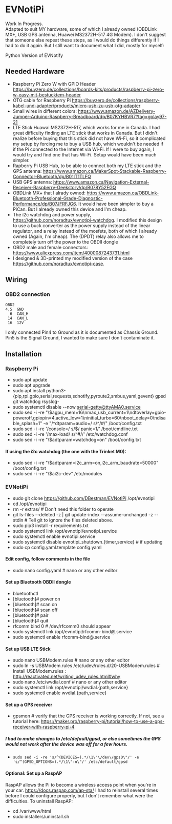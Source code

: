 # EVNotiPi
Work In Progress.  
Adapted to suit MY hardware, some of which I already owned (OBDLink MX+, USB GPS antenna, Huawei MS2372H-517 4G Modem).
I don't suggest that someone else repeat these steps, as I would do things differently if I had to do it again.  But I still want to document what I did, mostly for myself:

Python Version of EVNotify
## Needed Hardware
- Raspberry Pi Zero W with GPIO Header https://buyzero.de/collections/boards-kits/products/raspberry-pi-zero-w-easy-mit-bestucktem-header
- OTG cable for Raspberry Pi https://buyzero.de/collections/raspberry-kabel-und-adapter/products/micro-usb-zu-usb-otg-adapter
- Small wires in different colors: https://www.amazon.de/AZDelivery-Jumper-Arduino-Raspberry-Breadboard/dp/B07KYHBVR7?tag=gplay97-21
- LTE Stick Huawai MS2372H-517, which works for me in Canada.  I had great difficulty finding an LTE stick that works in Canada.  But I didn't realize before buying that this stick did not have Wi-Fi, so it complicated my setup by forcing me to buy a USB hub, which wouldn't be needed if if the Pi connected to the Internet via Wi-Fi.  If I were to buy again, I would try and find one that has Wi-Fi.  Setup would have been much simpler.
- Rapberry Pi USB Hub, to be able to connect both my LTE stick and the GPS antenna: https://www.amazon.ca/MakerSpot-Stackable-Raspberry-Connector-Bluetooth/dp/B01IT1TLFQ
- USB GPS antenna: https://www.amazon.ca/Navigation-External-Receiver-Raspberry-Geekstory/dp/B078Y52FGQ
- OBDLink MX+ that I alrady owned: https://www.amazon.ca/OBDLink-Bluetooth-Professional-Grade-Diagnostic-Performance/dp/B07JFRFJG6.  It would have been simpler to buy a PiCan.  But I already owned this device and I'm cheap.
- The i2c watchdog and power supply, https://github.com/noradtux/evnotipi-watchdog.  I modified this design to use a buck converter as the power supply instead of the linear regulator, and a relay instead of the mosfets, both of which I already owned (Again, I'm cheap).  The (DPDT) relay also allows me to completely turn off the power to the OBDII dongle
- OBD2 male and female connectors: https://www.aliexpress.com/item/4000087243731.html
- I designed & 3D-printed my modified version of the case https://github.com/noradtux/evnotipi-case.
## Wiring
### OBD2 connection
```
OBD2       
4,5  GND   
  6  CAN_H 
 14  CAN_L 
 16  12V   
```
I only connected Pin4 to Ground as it is documented as Chassis Ground.  Pin5 is the Signal Ground, I wanted to make sure I don't contaminate it.

## Installation
### Raspberry Pi
- sudo apt update
- sudo apt upgrade
- sudo apt install python3-{pip,rpi.gpio,serial,requests,sdnotify,pyroute2,smbus,yaml,gevent} gpsd git watchdog rsyslog-
- sudo systemctl disable --now serial-getty@ttyAMA0.service
- sudo sed -i -re "\\$agpu_mem=16\nmax_usb_current=1\ndtoverlay=gpio-poweroff,gpiopin=4,active_low=1\ninitial_turbo=60\nboot_delay=0\ndisable_splash=1" -e "/^dtparam=audio=/ s/^/#/" /boot/config.txt
- sudo sed -i -re '/console=/ s/$/ panic=1/' /boot/cmdline.txt
- sudo sed -i -re '/max-load/ s/^#//' /etc/watchdog.conf
- sudo sed -i -re "\\$adtparam=watchdog=on" /boot/config.txt
#### If using the i2c watchdog (the one with the Trinket M0):
- sudo sed -i -re "\\$adtparam=i2c_arm=on,i2c_arm_baudrate=50000" /boot/config.txt
- sudo sed -i -re "\\$ai2c-dev" /etc/modules
### EVNotiPi
- sudo git clone https://github.com/DBestman/EVNotiPi /opt/evnotipi
- cd /opt/evnotipi
- rm -r extras/ # Don't need this folder to operate
- git ls-files --deleted -z | git update-index --assume-unchanged -z --stdin # Tell git to ignore the files deleted above.
- sudo pip3 install -r requirements.txt
- sudo systemctl link /opt/evnotipi/evnotipi.service
- sudo systemctl enable evnotipi.service
- sudo systemctl disable evnotipi_shutdown.{timer,service} # if updating
- sudo cp config.yaml.template config.yaml
#### Edit config, follow comments in the file
- sudo nano config.yaml # nano or any other editor
#### Set up Bluetooth OBDII dongle
- bluetoothctl
- [bluetooth]# power on
- [bluetooth]# scan on
- [bluetooth]# scan off
- [bluetooth]# pair <MAC>
- [bluetooth]# quit
- rfcomm bind 0 <MAC> # /dev/rfcomm0 should appear
- sudo systemctl link /opt/evnotipi/rfcomm-bind@.service
- sudo systemctl enable rfcomm-bind@<MAC>.service
#### Set up USB LTE Stick
- sudo nano USBModem.rules # nano or any other editor
- sudo ln -s USBModem.rules /etc/udev/rules.d/20-USBModem.rules  # Install USBModem.rules : http://reactivated.net/writing_udev_rules.html#why
- sudo nano /etc/wvdial.conf # nano or any other editor
- sudo systemctl link /opt/evnotipi/wvdial.{path,service}
- sudo systemctl enable wvdial.{path,service}
#### Set up a GPS receiver
- gpsmon # verify that the GPS receiver is working correctly. If not, see a tutorial here: https://maker.pro/raspberry-pi/tutorial/how-to-use-a-gps-receiver-with-raspberry-pi-4
##### I had to make changes to /etc/default/gpsd, or else sometimes the GPS would not work after the device was off for a few hours.
- `sudo sed -i -re 's/^(DEVICES=).*/\1\"\/dev\/gps0\"/' -e 's/^(GPSD_OPTIONS=).*/\1\"-n\"/' /etc/default/gpsd`
#### Optional: Set up a RaspAP
RaspAP allows the Pi to become a wireless access point when you're in your car.  https://docs.raspap.com/ap-sta/
I had to reinstall several times before I could configure properly, but I don't remember what were the difficulties.
To uninstall RaspAP:
- cd /var/www/html
- sudo installers/uninstall.sh
